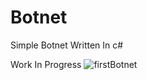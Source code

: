 # Botnet
Simple Botnet Written In c#

Work In Progress
![firstBotnet](https://user-images.githubusercontent.com/86636387/232275262-40c75f27-3ddd-4a26-b940-494790b431ef.png)
